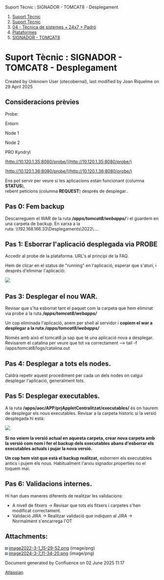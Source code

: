 Suport Tècnic : SIGNADOR - TOMCAT8 - Desplegament  

1.  [Suport Tècnic](index.html)
2.  [Suport Tècnic](13893782.html)
3.  [04 - Tècnica de sistemes + 24x7 + Padró](26313202.html)
4.  [Plataformes](Plataformes_41520520.html)
5.  [SIGNADOR - TOMCAT8](SIGNADOR---TOMCAT8_41520991.html)

Suport Tècnic : SIGNADOR - TOMCAT8 - Desplegament
=================================================

Created by Unknown User (otecobernal), last modified by Joan Riquelme on 29 April 2025

Consideracions prèvies
----------------------

Probe:

Entorn

Node 1

Node 2

PRO Kyndryl

[http://10.120.1.35:8080/probe/](http://10.120.1.35:8080/probe/)

[http://10.120.1.36:8080/probe/](http://10.120.1.36:8080/probe/)

Ens pot servir per veure si les aplicacions estan funcionant (columna **STATUS**),  
rebent peticions (columna **REQUEST**) després de desplegar..

Pas 0: Fem backup
-----------------

Descarreguem el WAR de la ruta **_/apps/tomcat8/webapps/_** i el guardem en una carpeta de backup. En xarxa a la ruta: \\\\192.168.166.33\\Desplegaments\\2022\\....

Pas 1: Esborrar l'aplicació desplegada via PROBE
------------------------------------------------

Accedir al probe de la plataforma. URL's al principi de la FAQ.

Hem de clicar en el status de "running" en l'aplicació, esperar que s'aturi, i després d'eliminar l'aplicació: 

![](attachments/41520993/64980523.png)

Pas 3: Desplegar el nou WAR.
----------------------------

Revisar que s'ha esborrat tant el paquet com la carpeta que hem eliminat via probe a la ruta **_/apps/tomcat8/webapps/_**

Un cop eliminada l'aplicació, anem per shell al servidor i **copiem el war a desplegar a la ruta** **_/apps/tomcat8/webapps/_**

Només amb això el tomcat8 ja sap que té una aplicació nova a desplegar. Revisarem el catalina per veure que tot va correctament –> tail -f /apps/tomcat8/logs/catalina.out

Pas 4: Desplegar a tots els nodes.
----------------------------------

Caldrà repetir aquest procediment per cada un dels nodes on calgui desplegar l'aplicació, generalment tots.

Pas 5: Desplegar executables.
-----------------------------

A la ruta **/apps/aoc/APP/prjAppletCentralitzat/executables/** és on haurem de desplegar els nous executables. Revisar a la carpeta historic si la versió desplegada hi està:

![](attachments/41520993/100009662.png)

**Si no veiem la versió actual en aquesta carpeta, crear nova carpeta amb la versió com nom i fer el backup dels executables abans d'esborrar els executables actuals i pujar la nova versió.**

**Un cop hem vist que està el backup realitzat,** esborrem els executables antics i pujem els nous. Habitualment l'arxiu signador.properties no el toquem mai.

Pas 6: Validacions internes.
----------------------------

Hi han dues maneres diferents de realitzar les validacions:

*   A nivell de fitxers → Revisar que tots els fitxers i carpetes s'han modificat correctament.
*   Validació JIRA → Realitzar validació que indiquen al JIRA →  Normalment s'encarrega l'OT

Attachments:
------------

![](images/icons/bullet_blue.gif) [image2022-3-1\_15-29-52.png](attachments/41520993/64980523.png) (image/png)  
![](images/icons/bullet_blue.gif) [image2024-3-7\_11-34-20.png](attachments/41520993/100009662.png) (image/png)  

Document generated by Confluence on 02 June 2025 11:17

[Atlassian](http://www.atlassian.com/)